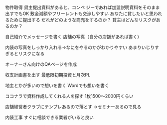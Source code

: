物件取得
貸主提出資料があると、コンペ
ジーであれば加盟説明資料をそのまま出すでもOK
敷金減額やフリーレントも交渉しやすい
あなたに貸したいと思われるために提出する
だれがどのような商売をするのか？
貸主はどんなリスクがあるのか？


自己紹介でメッセージを書く
店舗の写真（自分の店舗があれば書く）

内装の写真をしっかり入れる→なにをやるのかがわかりやすい
あまりいじりすぎるとリスクになる

オーナーさん向けのQAページを作成

収支計画書を出す
最低限初期投資と月次PL

地主とかが多いので想いを書く
Wordでも想いを書く

ココナラで資料作成してくれる人を探す
1枚1500〜2000円くらい

店舗経営者クラブにテンプレあるので落とす
→セミナーあるので見る

内装工事
すぐに相談できる業者がいると良い

